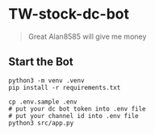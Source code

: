 # TW-stock-dc-bot

> Great Alan8585 will give me money

## Start the Bot
```
python3 -m venv .venv
pip install -r requirements.txt

cp .env.sample .env
# put your dc bot token into .env file
# put your channel id into .env file
python3 src/app.py
```